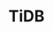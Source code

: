 ---
title: TiDB
categories:
  - relational-database
docs:
  - id: java
    url: https://java.testcontainers.org/modules/databases/tidb/
    maintainer: core
    example: |
      ```java
      var tidb = new TiDBContainer(DockerImageName.parse("pingcap/tidb:v6.1.0"));
      tidb.start();
      ```
    installation: |
      ```xml
      <dependency>
          <groupId>org.testcontainers</groupId>
          <artifactId>tidb</artifactId>
          <version>1.19.8</version>
          <scope>test</scope>
      </dependency>
      ```
description: |
  TiDB is an open-source NewSQL database that supports Hybrid Transactional and Analytical Processing workloads. It is MySQL compatible and can provide horizontal scalability, strong consistency, and high availability.
---